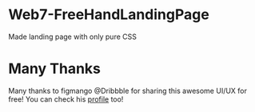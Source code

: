# Web7-FreeHandLandingPage
Made landing page with only pure CSS
# Many Thanks
Many thanks to figmango @Dribbble for sharing this awesome UI/UX for free! You can check his <a href="https://dribbble.com/figmango">profile</a> too!
